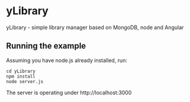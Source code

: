 yLibrary
========

yLibrary - simple library manager based on MongoDB, node and Angular

Running the example
-------------------

Assuming you have node.js already installed, run:

```
cd yLibrary
npm install
node server.js
```

The server is operating under http://localhost:3000
